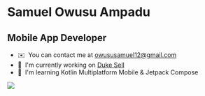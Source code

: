 Samuel Owusu Ampadu
===========================================================================================================================================

Mobile App Developer
--------------------

* ✉️  You can contact me at [owususamuel12@gmail.com](mailto:owususamuel12@gmail.com)
* 🚀  I'm currently working on [Duke Sell](http://play.google.com/store/apps/details?id=com.dukesell.app)
* 🧠  I'm learning Kotlin Multiplatform Mobile & Jetpack Compose

<a href="https://www.x.com/sammyBorborbor" target="_blank" rel="noreferrer"><img
src="https://img.shields.io/twitter/follow/sammyBorborbor?logo=twitter&style=for-the-badge&color=0891b2&labelColor=1c1917"
/></a>


